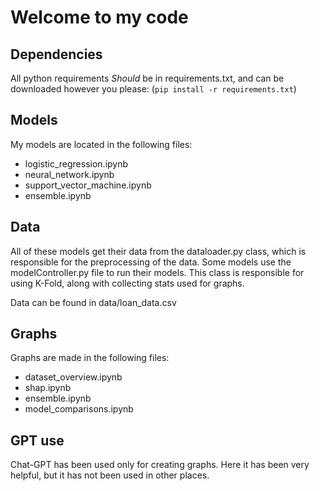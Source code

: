 # Welcome to my code

## Dependencies

All python requirements *Should* be in requirements.txt, and can be downloaded however you please: (```pip install -r requirements.txt```)

## Models

My models are located in the following files:

- logistic_regression.ipynb
- neural_network.ipynb
- support_vector_machine.ipynb
- ensemble.ipynb

## Data

All of these models get their data from the dataloader.py class, which is responsible for the preprocessing of the data. Some models use the modelController.py file to run their models. This class is responsible for using K-Fold, along with collecting stats used for graphs.

Data can be found in data/loan_data.csv

## Graphs

Graphs are made in the following files:

- dataset_overview.ipynb
- shap.ipynb
- ensemble.ipynb
- model_comparisons.ipynb

## GPT use

Chat-GPT has been used only for creating graphs. Here it has been very helpful, but it has not been used in other places.
